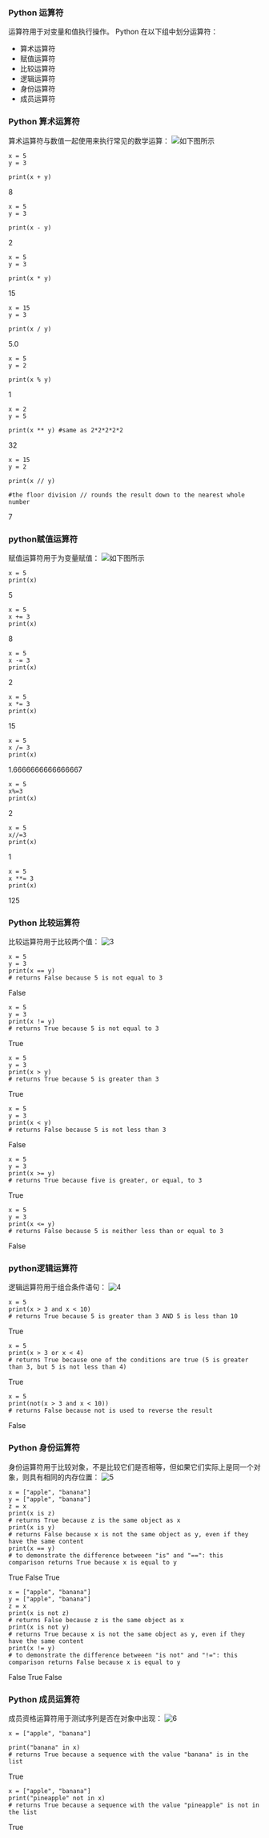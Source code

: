 ### Python 运算符

运算符用于对变量和值执行操作。
Python 在以下组中划分运算符：

* 算术运算符
* 赋值运算符
* 比较运算符
* 逻辑运算符
* 身份运算符
* 成员运算符


### Python 算术运算符

算术运算符与数值一起使用来执行常见的数学运算：
![如下图所示](../../img/508A6498-E343-4034-B3C4-28AA74762064.png)
```
x = 5
y = 3

print(x + y)
```

8
```
x = 5
y = 3

print(x - y)
```
2
```
x = 5
y = 3

print(x * y)
```
15
```
x = 15
y = 3

print(x / y)
```
5.0
```
x = 5
y = 2

print(x % y)
```
1
```
x = 2
y = 5

print(x ** y) #same as 2*2*2*2*2
```
32
```
x = 15
y = 2

print(x // y)

#the floor division // rounds the result down to the nearest whole number
```
7

### python赋值运算符

赋值运算符用于为变量赋值：
![如下图所示](../../img/3CB9C1BB-2770-4372-BCB2-1551B4912F07.png)

```
x = 5
print(x)
```
5
```
x = 5
x += 3
print(x)
```
8
```
x = 5
x -= 3
print(x)
```
2
```
x = 5
x *= 3
print(x)
```
15
```
x = 5
x /= 3
print(x)
```

1.6666666666666667
```
x = 5
x%=3
print(x)
```
2
```
x = 5
x//=3
print(x)
```
1
```
x = 5
x **= 3
print(x)
```

125
### Python 比较运算符

比较运算符用于比较两个值：
![3](../../img/31727F8A-2C31-4c6c-9B19-521D4E121EAD.png)
```
x = 5
y = 3
print(x == y)
# returns False because 5 is not equal to 3
```

False
```
x = 5
y = 3
print(x != y)
# returns True because 5 is not equal to 3
```

True
```
x = 5
y = 3
print(x > y)
# returns True because 5 is greater than 3
```

True
```
x = 5
y = 3
print(x < y)
# returns False because 5 is not less than 3
```

False
```
x = 5
y = 3
print(x >= y)
# returns True because five is greater, or equal, to 3
```

True
```
x = 5
y = 3
print(x <= y)
# returns False because 5 is neither less than or equal to 3
```

False

### python逻辑运算符

逻辑运算符用于组合条件语句：
![4](../../img/C1C51EBD-3D1D-40a8-A374-34BB878EBBE1.png)
```
x = 5
print(x > 3 and x < 10)
# returns True because 5 is greater than 3 AND 5 is less than 10
```

True
```
x = 5
print(x > 3 or x < 4)
# returns True because one of the conditions are true (5 is greater than 3, but 5 is not less than 4)
```

True
```
x = 5
print(not(x > 3 and x < 10))
# returns False because not is used to reverse the result
```

False
### Python 身份运算符

身份运算符用于比较对象，不是比较它们是否相等，但如果它们实际上是同一个对象，则具有相同的内存位置：
![5](../../img/31727F8A-2C31-4c6c-9B19-521D4E121EAD.png)
```
x = ["apple", "banana"]
y = ["apple", "banana"]
z = x
print(x is z)
# returns True because z is the same object as x
print(x is y)
# returns False because x is not the same object as y, even if they have the same content
print(x == y)
# to demonstrate the difference betweeen "is" and "==": this comparison returns True because x is equal to y
```

True
False
True
```
x = ["apple", "banana"]
y = ["apple", "banana"]
z = x
print(x is not z)
# returns False because z is the same object as x
print(x is not y)
# returns True because x is not the same object as y, even if they have the same content
print(x != y)
# to demonstrate the difference betweeen "is not" and "!=": this comparison returns False because x is equal to y
```

False
True
False
### Python 成员运算符

成员资格运算符用于测试序列是否在对象中出现：
![6](../../img/5474A9A1-983D-412c-85C3-C2A74C140F59.png)
```
x = ["apple", "banana"]

print("banana" in x)
# returns True because a sequence with the value "banana" is in the list
```

True
```
x = ["apple", "banana"]
print("pineapple" not in x)
# returns True because a sequence with the value "pineapple" is not in the list
```

True